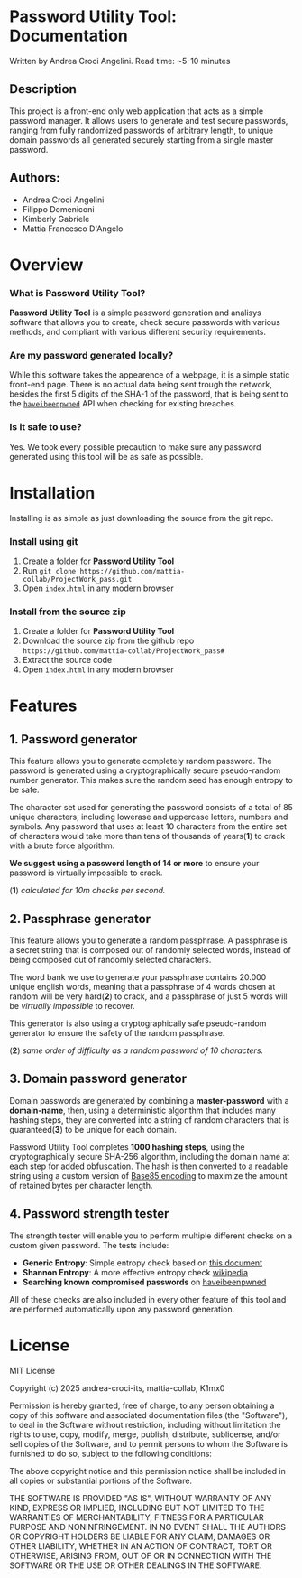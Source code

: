 # Password Utility Tool: Documentation

Written by Andrea Croci Angelini.
Read time: ~5-10 minutes

## Description

This project is a front-end only web application that acts as a simple 
password manager. It allows users to generate and test secure passwords, 
ranging from fully randomized passwords of arbitrary length, to unique 
domain passwords all generated securely starting from a single master 
password.

## Authors:

- Andrea Croci Angelini
- Filippo Domeniconi
- Kimberly Gabriele
- Mattia Francesco D'Angelo

# Overview

### What is **Password Utility Tool**?

**Password Utility Tool** is a simple password generation and analisys software
that allows you to create, check secure passwords with various methods, and
compliant with various different security requirements.

### Are my password generated **locally**?

While this software takes the appearence of a webpage, it is a simple static
front-end page. There is no actual data being sent trough the network, besides
the first 5 digits of the SHA-1 of the password, that is being sent to the
[`haveibeenpwned`](https://haveibeenpwned.com/) API when checking for
existing breaches.

### Is it safe to use?

Yes. We took every possible precaution to make sure any password generated
using this tool will be as safe as possible.

# Installation

Installing is as simple as just downloading the source from the git repo.

### Install using git

1. Create a folder for **Password Utility Tool**
2. Run `git clone https://github.com/mattia-collab/ProjectWork_pass.git`
3. Open `index.html` in any modern browser

### Install from the source zip

1. Create a folder for **Password Utility Tool**
2. Download the source zip from the github repo
   `https://github.com/mattia-collab/ProjectWork_pass#`
3. Extract the source code
4. Open `index.html` in any modern browser

# Features

## 1. Password generator

This feature allows you to generate completely random password. The password
is generated using a cryptographically secure pseudo-random number generator.
This makes sure the random seed has enough entropy to be safe.

The character set used for generating the password consists of a total of
85 unique characters, including lowerase and uppercase letters, numbers
and symbols.
Any password that uses at least 10 characters from the entire set of
characters would take more than tens of thousands of years(**1**) to crack
with a brute force algorithm.

**We suggest using a password length of 14 or more** to ensure your password
is virtually impossible to crack.

(**1**) _calculated for 10m checks per second._

## 2. Passphrase generator

This feature allows you to generate a random passphrase. A passphrase is a
secret string that is composed out of randomly selected words, instead of
being composed out of randomly selected characters.

The word bank we use to generate your passphrase contains 20.000 unique
english words, meaning that a passphrase of 4 words chosen at random will
be very hard(**2**) to crack, and a passphrase of just 5 words will be
_virtually impossible_ to recover.

This generator is also using a cryptographically safe pseudo-random generator
to ensure the safety of the random passphrase.

(**2**) _same order of difficulty as a random password of 10 characters._

## 3. Domain password generator

Domain passwords are generated by combining a **master-password** with a
**domain-name**, then, using a deterministic algorithm that includes many
hashing steps, they are converted into a string of random characters that
is guaranteed(**3**) to be unique for each domain.

Password Utility Tool completes **1000 hashing steps**, using the
cryptographically secure SHA-256 algorithm, including the domain name at
each step for added obfuscation.
The hash is then converted to a readable string using a custom version of
[Base85 encoding](https://en.wikipedia.org/wiki/Ascii85) to maximize the
amount of retained bytes per character length.

## 4. Password strength tester

The strength tester will enable you to perform multiple different checks
on a custom given password. The tests include:

- **Generic Entropy**: Simple entropy check based on
  [this document](https://github.com/dluppoli/EntropiaPassword/blob/main/README.md)
- **Shannon Entropy**: A more effective entropy check
  [wikipedia](<https://en.wikipedia.org/wiki/Entropy_(information_theory)>)
- **Searching known compromised passwords** on
  [haveibeenpwned](https://haveibeenpwned.com/API/v3)

All of these checks are also included in every other feature of this tool
and are performed automatically upon any password generation.

# License

MIT License

Copyright (c) 2025 andrea-croci-its, mattia-collab, K1mx0

Permission is hereby granted, free of charge, to any person obtaining a copy
of this software and associated documentation files (the "Software"), to deal
in the Software without restriction, including without limitation the rights
to use, copy, modify, merge, publish, distribute, sublicense, and/or sell
copies of the Software, and to permit persons to whom the Software is
furnished to do so, subject to the following conditions:

The above copyright notice and this permission notice shall be included in all
copies or substantial portions of the Software.

THE SOFTWARE IS PROVIDED "AS IS", WITHOUT WARRANTY OF ANY KIND, EXPRESS OR
IMPLIED, INCLUDING BUT NOT LIMITED TO THE WARRANTIES OF MERCHANTABILITY,
FITNESS FOR A PARTICULAR PURPOSE AND NONINFRINGEMENT. IN NO EVENT SHALL THE
AUTHORS OR COPYRIGHT HOLDERS BE LIABLE FOR ANY CLAIM, DAMAGES OR OTHER
LIABILITY, WHETHER IN AN ACTION OF CONTRACT, TORT OR OTHERWISE, ARISING FROM,
OUT OF OR IN CONNECTION WITH THE SOFTWARE OR THE USE OR OTHER DEALINGS IN THE
SOFTWARE.
